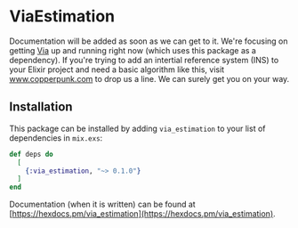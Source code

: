 # ViaEstimation

Documentation will be added as soon as we can get to it. We're focusing on getting [Via](https://github.com/copperpunk-elixir/via) up and running right now (which uses this package as a dependency). If you're trying to add an intertial reference system (INS) to your Elixir project and need a basic algorithm like this, visit www.copperpunk.com to drop us a line. We can surely get you on your way.

## Installation

This package can be installed by adding `via_estimation` to your list of dependencies in `mix.exs`:

```elixir
def deps do
  [
    {:via_estimation, "~> 0.1.0"}
  ]
end
```

Documentation (when it is written) can be found at [https://hexdocs.pm/via_estimation](https://hexdocs.pm/via_estimation).

